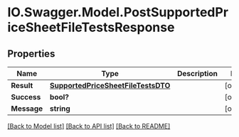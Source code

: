 # IO.Swagger.Model.PostSupportedPriceSheetFileTestsResponse
## Properties

Name | Type | Description | Notes
------------ | ------------- | ------------- | -------------
**Result** | [**SupportedPriceSheetFileTestsDTO**](SupportedPriceSheetFileTestsDTO.md) |  | [optional] 
**Success** | **bool?** |  | [optional] 
**Message** | **string** |  | [optional] 

[[Back to Model list]](../README.md#documentation-for-models) [[Back to API list]](../README.md#documentation-for-api-endpoints) [[Back to README]](../README.md)

